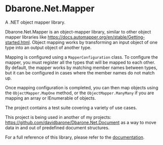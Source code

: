 # Dbarone.Net.Mapper
A .NET object mapper library.

Dbarone.Net.Mapper is an object-mapper library, similar to other object mapper libraries like https://docs.automapper.org/en/stable/Getting-started.html. Object mapping works by transforming an input object of one type into an output object of another type.

Mapping is configured using a `MapperConfiguration` class. To configure the mapper, you must register all the types that will be mapped to each other.
By default, the mapper works by matching member names between types, but it can be configured in cases where the member names do not match up.

Once mapping configuration is completed, you can then map objects using the `ObjectMapper.MapOne` method, or the `ObjectMapper.ManyMany` if you are mapping an array or IEnumerable of objects.

The project contains a test suite covering a variety of use cases.

This project is being used in another of my projects: https://github.com/davidbarone/Dbarone.Net.Document as a way to move data in and out of predefined document structures.

For a full reference of this library, please refer to the [documentation](https://github.com/davidbarone/Dbarone.Net.Mapper/blob/main/Documentation.md).